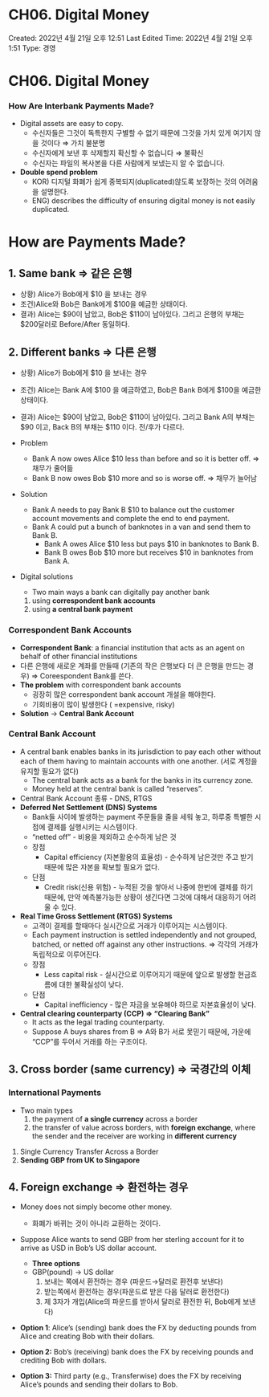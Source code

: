 # CH06. Digital Money

Created: 2022년 4월 21일 오후 12:51
Last Edited Time: 2022년 4월 21일 오후 1:51
Type: 경영

# CH06. Digital Money

### How Are Interbank Payments Made?

- Digital assets are easy to copy.
    - 수신자들은 그것이 독특한지 구별할 수 없기 때문에 그것을 가치 있게 여기지 않을 것이다 ⇒ 가치 불분명
    - 수신자에게 보낸 후 삭제할지 확신할 수 없습니다 ⇒ 불확신
    - 수신자는 파일의 복사본을 다른 사람에게 보냈는지 알 수 없습니다.
- **Double spend problem**
    - KOR) 디지털 화폐가 쉽게 중복되지(duplicated)않도록 보장하는 것의 어려움을 설명한다.
    - ENG) describes the difficulty of ensuring digital money is not easily duplicated.
    

# How are Payments Made?

## 1. Same bank ⇒ 같은 은행

- 상황) Alice가 Bob에게 $10 을 보내는 경우
- 조건)Alice와 Bob은 Bank에게  $100을 예금한 상태이다.
- 결과) Alice는 $90이 남았고, Bob은 $110이 남아있다. 그리고 은행의 부채는 $200달러로 Before/After 동일하다.

## 2. Different banks ⇒ 다른 은행

- 상황) Alice가 Bob에게 $10 을 보내는 경우
- 조건) Alice는 Bank A에 $100 을 예금하였고, Bob은 Bank B에게  $100을 예금한 상태이다.
- 결과) Alice는 $90이 남았고, Bob은 $110이 남아있다. 그리고 Bank A의 부채는 $90 이고, Back B의 부채는 $110 이다. 전/후가 다르다.

- Problem
    - Bank A now owes Alice $10 less than before and so it is better off. ⇒ 채무가 줄어듦
    - Bank B now owes Bob $10 more and so is worse off. ⇒ 채무가 늘어남
- Solution
    - Bank A needs to pay Bank B $10 to balance out the customer account movements and complete the end to end payment.
    - Bank A could put a bunch of banknotes in a van and send them to Bank B.
        - Bank A owes Alice $10 less but pays $10 in banknotes to Bank B.
        - Bank B owes Bob $10 more but receives $10 in banknotes from Bank A.

- Digital solutions
    - Two main ways a bank can digitally pay another bank
    1. using **correspondent bank accounts**
    2. using **a central bank payment**

### Correspondent Bank Accounts

- **Correspondent Bank**: a financial institution that acts as an agent on behalf of other financial institutions
- 다른 은행에 새로운 계좌를 만들때 (기존의 작은 은행보다 더 큰 은행을 만드는 경우) ⇒ Coreespondent Bank를 쓴다.
- **The problem** with correspondent bank accounts
    - 굉장히 많은 correspondent bank account 개설을 해야한다.
    - 기회비용이 많이 발생한다 ( =expensive, risky)
- **Solution** → **Central Bank Account**

### **Central Bank Account**

- A central bank enables banks in its jurisdiction to pay each other without each of them having to maintain accounts with one another. (서로 계정을 유지할 필요가 없다)
    - The central bank acts as a bank for the banks in its currency zone.
    - Money held at the central bank is called “reserves”.
- Central Bank Account 종류 - DNS, RTGS
- **Deferred Net Settlement (DNS) Systems**
    - Bank들 사이에 발생하는 payment 주문들을 줄을 세워 놓고, 하루중 특별한 시점에 결제를 실행시키는 시스템이다.
    - “netted off” - 비용을 제외하고 순수하게 남은 것
    - 장점
        - Capital efficiency (자본활용의 효율성) - 순수하게 남은것만 주고 받기 때문에 많은 자본을 확보할 필요가 없다.
    - 단점
        - Credit risk(신용 위험) - 누적된 것을 쌓아서 나중에 한번에 결제를 하기 때문에, 만약 예측불가능한 상황이 생긴다면 그것에 대해서 대응하기 어려울 수 있다.
- **Real Time Gross Settlement (RTGS) Systems**
    - 고객이 결제를 할때마다 실시간으로 거래가 이루어지는 시스템이다.
    - Each payment instruction is settled independently and not grouped, batched, or netted off against any other instructions. ⇒ 각각의 거래가 독립적으로 이루어진다.
    - 장점
        - Less capital risk - 실시간으로 이루어지기 때문에 앞으로 발생할 현금흐름에 대한 불확실성이 낮다.
    - 단점
        - Capital inefficiency - 많은 자금을 보유해야 하므로 자본효율성이 낮다.
- **Central clearing counterparty (CCP) ⇒ “Clearing Bank”**
    - It acts as the legal trading counterparty.
    - Suppose A buys shares from B ⇒ A와 B가 서로 못믿기 때문에,  가운에 “CCP”를 두어서 거래를 하는 구조이다.

## 3. Cross border (same currency) ⇒ 국경간의 이체

### **International Payments**

- Two main types
    1. the payment of **a single currency** across a border
    2. the transfer of value across borders, with **foreign exchange**, where the sender and the receiver are working in **different currency**
1. Single Currency Transfer Across a Border
2. **Sending GBP from UK to Singapore**

## 4. Foreign exchange ⇒ 환전하는 경우

- Money does not simply become other money.
    - 화폐가 바뀌는 것이 아니라 교환하는 것이다.
- Suppose Alice wants to send GBP from her sterling account for it to arrive as USD in Bob’s US dollar account.
    - **Three options**
    - GBP(pound) → US dollar
        1. 보내는 쪽에서 환전하는 경우 (파운드→달러로 환전후 보낸다)
        2. 받는쪽에서 환전하는 경우(파운드로 받은 다음 달러로 환전한다)
        3. 제 3자가 개입(Alice의 파운드를 받아서  달러로 환전한 뒤, Bob에게 보낸다)

- **Option 1**: Alice’s (sending) bank does the FX by deducting pounds from Alice and creating Bob with their dollars.

- **Option 2:** Bob’s (receiving) bank does the FX by receiving pounds and crediting Bob with dollars.

- **Option 3:** Third party (e.g., Transferwise) does the FX by receiving Alice’s pounds and sending their dollars to Bob.